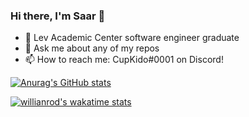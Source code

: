 ### Hi there, I'm Saar 👋

- 🌱 Lev Academic Center software engineer graduate
- 💬 Ask me about any of my repos
- 📫 How to reach me: CupKido#0001 on Discord!


[![Anurag's GitHub stats](https://github-readme-stats.vercel.app/api?username=CupKido&show_icons=true&theme=algolia)](https://github.com/anuraghazra/github-readme-stats)

[![willianrod's wakatime stats](https://github-readme-stats.vercel.app/api/wakatime?username=CupKido&show_icons=true&theme=algolia)](https://github.com/anuraghazra/github-readme-stats)

